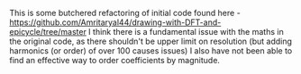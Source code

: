 This is some butchered refactoring of initial code found here - https://github.com/Amritaryal44/drawing-with-DFT-and-epicycle/tree/master
I think there is a fundamental issue with the maths in the original code, as there shouldn't be upper limit on resolution (but adding harmonics (or order) of over 100 causes issues) 
I also have not been able to find an effective way to order coefficients by magnitude. 
